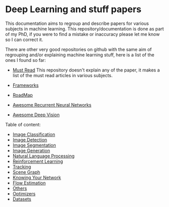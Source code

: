 # Deep Learning and stuff papers

This documentation aims to regroup and describe papers for various subjects in machine learning. This repository/documentation is done as part of my PhD, if you were to find a mistake or inaccuracy please let me know so I can correct it.


There are other very good repositories on github with the same aim of regrouping and/or explaining machine learning stuff, here is a list of the ones I found so far:

- [Must Read](https://github.com/terryum/awesome-deep-learning-papers) This repository doesn't explain any of the paper, it makes a list of the must read articles in various subjects.

- [Frameworks](https://github.com/josephmisiti/awesome-machine-learning)

- [RoadMap](https://github.com/songrotek/Deep-Learning-Papers-Reading-Roadmap)

- [Awesome Recurrent Neural Networks](https://github.com/kjw0612/awesome-rnn)

- [Awesome Deep Vision](https://github.com/kjw0612/awesome-deep-vision)

Table of content:

- [Image Classification](imageclassif/index.md)
- [Image Detection](imagedetection/index.md)
- [Image Segmentation](imageseg/index.md)
- [Image Generation](imagegeneration/index.md)
- [Natural Language Processing](nlp/index.md)
- [Reinforcement Learning](rl/index.md)
- [Tracking](tracking/index.md)
- [Scene Graph](scenegraph/index.md)
- [Knowing Your Network](knowingyournetwork/index.md)
- [Flow Estimation](flow/index.md)
- [Others](others/index.md)
- [Optimizers](optimization/index.md)
- [Datasets](datasets/index.md)